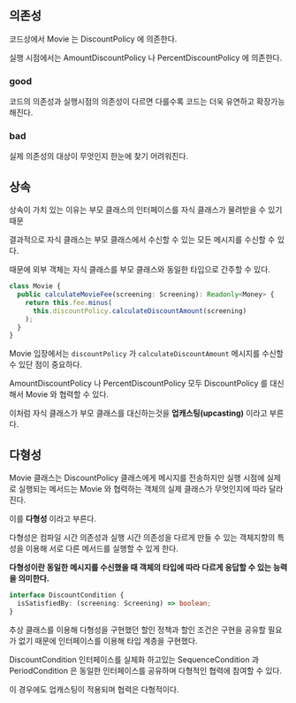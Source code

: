 ## 의존성

코드상에서 Movie 는 DiscountPolicy 에 의존한다. 

실행 시점에서는 AmountDiscountPolicy 나 PercentDiscountPolicy 에 의존한다.

### good

코드의 의존성과 실행시점의 의존성이 다르면 다를수록 코드는 더욱 유연하고 확장가능해진다.

### bad

실제 의존성의 대상이 무엇인지 한눈에 찾기 어려워진다.

## 상속

상속이 가치 있는 이유는 부모 클래스의 인터페이스를 자식 클래스가 물려받을 수 있기 때문

결과적으로 자식 클래스는 부모 클래스에서 수신할 수 있는 모든 메시지를 수신할 수 있다.

때문에 외부 객체는 자식 클래스를 부모 클래스와 동일한 타입으로 간주할 수 있다.

```typescript
class Movie {
  public calculateMovieFee(screening: Screening): Readonly<Money> {
    return this.fee.minus(
      this.discountPolicy.calculateDiscountAmount(screening)
    );
  }
}
```

Movie 입장에서는 `discountPolicy` 가 `calculateDiscountAmount` 메시지를 수신할 수 있단 점이 중요하다.

AmountDiscountPolicy 나 PercentDiscountPolicy 모두 DiscountPolicy 를 대신해서 Movie 와 협력할 수 있다.

이처럼 자식 클래스가 부모 클래스를 대신하는것을 **업캐스팅(upcasting)** 이라고 부른다.

## 다형성

Movie 클래스는 DiscountPolicy 클래스에게 메시지를 전송하지만 
실행 시점에 실제로 실행되는 메서드는 Movie 와 협력하는 객체의 실제 클래스가 무엇인지에 따라 달라진다.

이를 **다형성** 이라고 부른다.

다형성은 컴파일 시간 의존성과 실행 시간 의존성을 다르게 만들 수 있는
객체지향의 특성을 이용해 서로 다른 메서드를 실행할 수 있게 한다.

**다형성이란 동일한 메시지를 수신했을 때 객체의 타입에 따라 다르게 응답할 수 있는 능력을 의미한다.**

```typescript
interface DiscountCondition {
  isSatisfiedBy: (screening: Screening) => boolean;
}
```

추상 클래스를 이용해 다형성을 구현했던 할인 정책과 할인 조건은 구현을 공유할 필요가 없기 때문에
인터페이스를 이용해 타입 계층을 구현했다.

DiscountCondition 인터페이스를 실체화 하고있는 SequenceCondition 과 PeriodCondition 은
동일한 인터페이스를 공유하며 다형적인 협력에 참여할 수 있다.

이 경우에도 업캐스팅이 적용되며 협력은 다형적이다.

